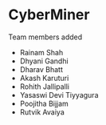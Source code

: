 # CyberMiner
Team members added 
 - Rainam Shah
 - Dhyani Gandhi
 - Dharav Bhatt
 - Akash Karuturi
 - Rohith Jallipalli
 - Yasaswi Devi Tiyyagura
 - Poojitha Bijjam
 - Rutvik Avaiya
